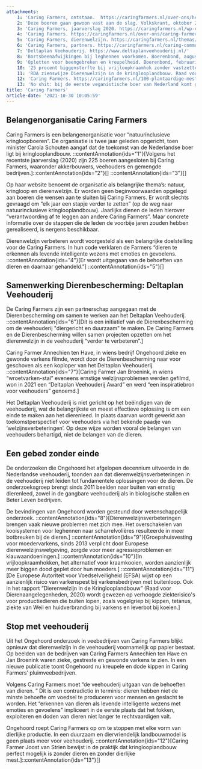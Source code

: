 ```yaml
---
attachments:
    1: 'Caring Farmers, ontstaan.  https://caringfarmers.nl/over-ons/het-ontstaan/'
    2: 'Deze boeren gaan gewoon vast aan de slag. Volkskrant, oktober 2021.  https://www.trouw.nl/duurzaamheid-natuur/deze-boeren-gaan-gewoon-vast-aan-de-slag~bf0cd1f3/'
    3: 'Caring Farmers, jaarverslag 2020. https://caringfarmers.nl/wp-content/uploads/CF-jaarverslag-2020.pdf'
    4: 'Caring Farmers. https://caringfarmers.nl/over-ons/caring-farmers-code/'
    5: 'Caring Farmers, dierenwelzijn. https://caringfarmers.nl/themas/dierenwelzijn/'
    6: 'Caring Farmers, partners. https://caringfarmers.nl/caring-community/partners-aan-het-woord/de-dierenbescherming/ https://www.deltaplanveehouderij.nl/'
    7: 'Deltaplan Veehouderij. https://www.deltaplanveehouderij.nl/'
    8: 'Bortsbeenafwijkingen bij leghennen voorkomen. Boerenbond, augustus 2014.  https://edepot.wur.nl/312883  '
    9: 'Opletten voor beengebreken en kreupelheid. Boerenbond, februari 2010. https://edepot.wur.nl/280387'
    10: '25 procent biggensterfte bij vrijloopkraamhok zonder vastzetten zeugen. Pig Business, april 2019. https://www.pigbusiness.nl/artikel/193151-25-procent-biggensterfte-bij-vrijloopkraamhok-zonder-vastzetten-zeugen/ '
    11: 'RDA zienswijze Dierenwelzijn in de kringlooplandbouw. Raad voor Dierenaangelegenheden, 2020. https://www.rda.nl/publicaties/publicaties/2020/05/06/samenvatting-zienswijze-dierenwelzijn-in-de-kringlooplandbouw   '
    12: 'Caring Farmers. https://caringfarmers.nl/100-plantaardige-mest-kan-dat/  '
    13: 'No shit: bij de eerste veganistische boer van Nederland komt geen kilo dierlijke mest op het land. Volkskrant, mei 2021. https://www.volkskrant.nl/nieuws-achtergrond/no-shit-bij-de-eerste-veganistische-boer-van-nederland-komt-geen-kilo-dierlijke-mest-op-het-land~b51582c0/  '
title: 'Caring Farmers'
article-date: '2021-10-30 10:05:59'
---
```


Belangenorganisatie Caring Farmers
----------------------------------

Caring Farmers is een belangenorganisatie voor “natuurinclusieve kringloopboeren”. De organisatie is twee jaar geleden opgericht, toen minister Carola Schouten aangaf dat de toekomst van de Nederlandse boer ligt bij kringlooplandbouw. ::contentAnnotation{ids="1"}[Volgens het recentste jaarverslag (2020) zijn 225 boeren aangesloten bij Caring Farmers, waaronder akkerbouwers, veehouders en gemengde bedrijven.]::contentAnnotation{ids="2"}[] ::contentAnnotation{ids="3"}[]

Op haar website benoemt de organisatie als belangrijke thema’s: natuur, kringloop en dierenwelzijn. Er worden geen beginvoorwaarden opgelegd aan boeren die wensen aan te sluiten bij Caring Farmers. Er wordt slechts gevraagd om “elk jaar een stapje verder te zetten” (op de weg naar natuurinclusieve kringlooplandbouw). Jaarlijks dienen de leden hierover “verantwoording af te leggen aan andere Caring Farmers”. Maar concrete informatie over de stappen die de leden de voorbije jaren zouden hebben gerealiseerd, is nergens beschikbaar.

Dierenwelzijn verbeteren wordt voorgesteld als een belangrijke doelstelling voor de Caring Farmers. In hun code verklaren de Farmers “dieren te erkennen als levende intelligente wezens met emoties en gevoelens. ::contentAnnotation{ids="4"}[Er wordt uitgegaan van de behoeften van dieren en daarnaar gehandeld.”] ::contentAnnotation{ids="5"}[]

Samenwerking Dierenbescherming: Deltaplan Veehouderij
-----------------------------------------------------

De Caring Farmers zijn een partnerschap aangegaan met de Dierenbescherming om samen te werken aan het Deltaplan Veehouderij. ::contentAnnotation{ids="6"}[Dit is een initiatief van de Dierenbescherming om de veehouderij "diergericht en duurzaam" te maken. De Caring Farmers en de Dierenbescherming willen samen projecten opzetten om het dierenwelzijn in de veehouderij “verder te verbeteren”.]

Caring Farmer Annechien ten Have, in wiens bedrijf Ongehoord zieke en gewonde varkens filmde, wordt door de Dierenbescherming naar voor geschoven als een koploper van het Deltaplan Veehouderij. ::contentAnnotation{ids="7"}[Caring Farmer Jan Broenink, in wiens “wroetvarken-stal” eveneens ernstige welzijnsproblemen werden gefilmd, won in 2021 een “Deltaplan Veehouderij Award” en werd “een inspiratiebron voor veehouders” genoemd.]

Het Deltaplan Veehouderij is niet gericht op het beëindigen van de veehouderij, wat de belangrijkste en meest effectieve oplossing is om een einde te maken aan het dierenleed. In plaats daarvan wordt gewerkt aan toekomstperspectief voor veehouders via het bekende paadje van ‘welzijnsverbeteringen’. Op deze wijze worden vooral de belangen van veehouders behartigd, niet de belangen van de dieren.

Een gebed zonder einde
----------------------

De onderzoeken die Ongehoord het afgelopen decennium uitvoerde in de Nederlandse veehouderij, toonden aan dat dierenwelzijnsverbeteringen in de veehouderij niet leiden tot fundamentele oplossingen voor de dieren. De onderzoeksgroep brengt sinds 2011 beelden naar buiten van ernstig dierenleed, zowel in de gangbare veehouderij als in biologische stallen en Beter Leven bedrijven.

De bevindingen van Ongehoord worden gesteund door wetenschappelijk onderzoek. ::contentAnnotation{ids="8"}[Dierenwelzijnsverbeteringen brengen vaak nieuwe problemen met zich mee. Het overschakelen van kooisystemen voor leghennen naar scharrelvolières resulteerde in meer botbreuken bij de dieren.] ::contentAnnotation{ids="9"}[Groepshuisvesting voor moedervarkens, sinds 2013 verplicht door Europese dierenwelzijnswetgeving, zorgde voor meer agressieproblemen en klauwaandoeningen.] ::contentAnnotation{ids="10"}[In vrijloopkraamhokken, het alternatief voor kraamkooien, worden aanzienlijk meer biggen dood geplet door hun moeders.] ::contentAnnotation{ids="11"}[De Europese Autoriteit voor Voedselveiligheid (EFSA) wijst op een aanzienlijk risico van varkenspest bij varkensbedrijven met buitenloop. Ook in het rapport “Dierenwelzijn in de Kringlooplandbouw” (Raad voor Dierenaangelegenheden, 2020) wordt gewezen op verhoogde ziekterisico's voor productiedieren die buiten lopen, zoals vogelgriep bij kippen, tetanus, ziekte van Weil en huidverbranding bij varkens en leverbot bij koeien.]

Stop met veehouderij
--------------------

Uit het Ongehoord onderzoek in veebedrijven van Caring Farmers blijkt opnieuw dat dierenwelzijn in de veehouderij voornamelijk op papier bestaat. Op beelden van de bedrijven van Caring Farmers Annechien ten Have en Jan Broenink waren zieke, gestreste en gewonde varkens te zien. In een nieuwe publicatie toont Ongehoord nu kreupele en dode kippen in Caring Farmers’ pluimveebedrijven.

Volgens Caring Farmers moet “de veehouderij uitgaan van de behoeften van dieren. ” Dit is een contradictio in terminis: dieren hebben niet de minste behoefte om voedsel te produceren voor mensen en geslacht te worden. Het “erkennen van dieren als levende intelligente wezens met emoties en gevoelens” impliceert in de eerste plaats dat het fokken, exploiteren en doden van dieren niet langer te rechtvaardigen valt.

Ongehoord roept Caring Farmers op om te stoppen met elke vorm van dierlijke productie. In een duurzaam en diervriendelijk landbouwmodel is geen plaats meer voor veehouderij. ::contentAnnotation{ids="12"}[Caring Farmer Joost van Strien bewijst in de praktijk dat kringlooplandbouw perfect mogelijk is zonder dieren en zonder dierlijke mest.]::contentAnnotation{ids="13"}[]